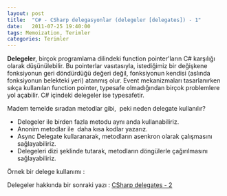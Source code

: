 ```yaml
---
layout: post
title:  "C# - CSharp delegasyonlar (delegeler [delegates]) - 1"
date:   2011-07-25 19:40:00
tags: Memoization, Terimler
categories: Terimler
---
```


**Delegeler**, birçok programlama dilindeki function pointer'ların C# karşılığı olarak düşünülebilir. Bu pointerlar vasıtasıyla, istediğimiz bir değişkene fonksiyonun geri döndürdüğü değeri değil, fonksiyonun kendisi (aslında fonksiyonun belekteki yeri) atanmış olur. Event mekanizmaları tasarlanırken sıkça kullanılan function pointer, typesafe olmadığından birçok problemlere yol açabilir. C# içindeki delegeler ise typesafetir.

Madem temelde sıradan metodlar gibi,  peki neden delegate kullanılır?

* Delegeler ile birden fazla metodu aynı anda kullanabiliriz.
* Anonim metodlar ile  daha kısa kodlar yazarız.
* Async Delegate kullaranarak, metodların asenkron olarak çalışmasını sağlayabiliriz.
* Delegeleri dizi şeklinde tutarak, metodların döngülerle çağırılmasını sağlayabiliriz.

Örnek bir delege kullanımı :

<script src="https://gist.github.com/tolpp/4edb610618743eeef039.js"></script>

Delegeler hakkında bir sonraki yazı : [CSharp delegates - 2]({{site.baseurl}}/c-csharp-delegasyonlar-delegeler-delegates-2/) 